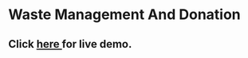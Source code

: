 # Waste Management And Donation

## Click  <a href="https://deepthigadi04.github.io/Waste-Management-And-Donation/"> here </a> for live demo.
